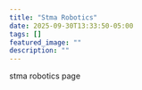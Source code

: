 ```yaml
---
title: "Stma Robotics"
date: 2025-09-30T13:33:50-05:00
tags: []
featured_image: ""
description: ""
---
```

stma robotics page